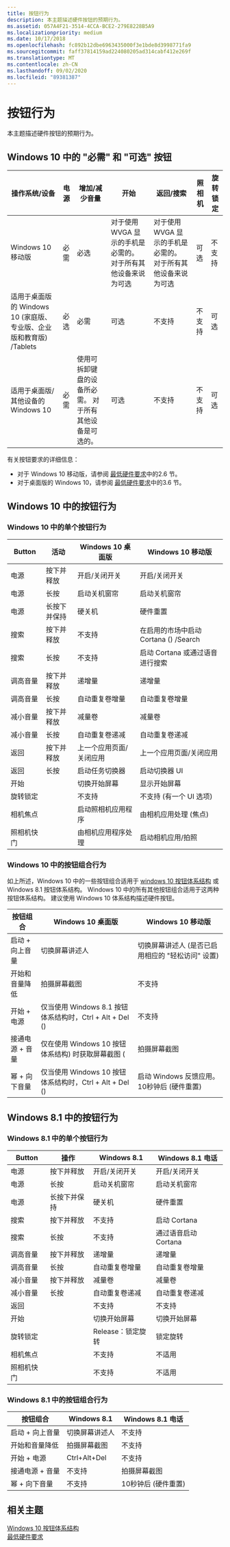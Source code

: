```yaml
---
title: 按钮行为
description: 本主题描述硬件按钮的预期行为。
ms.assetid: 057A4F21-3514-4CCA-BCE2-279E8228B5A9
ms.localizationpriority: medium
ms.date: 10/17/2018
ms.openlocfilehash: fc892b12dbe6963435000f3e1bde8d3998771fa9
ms.sourcegitcommit: faff37814159ad224080205ad314cabf412e269f
ms.translationtype: MT
ms.contentlocale: zh-CN
ms.lasthandoff: 09/02/2020
ms.locfileid: "89381387"
---
```

# <a name="button-behavior"></a>按钮行为

本主题描述硬件按钮的预期行为。

## <a name="required-and-optional-buttons-in-windows10"></a>Windows 10 中的 "必需" 和 "可选" 按钮

|操作系统/设备|电源|增加/减少音量|开始|返回/搜索|照相机|旋转锁定|
|---|---|---|---|---|---|---|
|Windows 10 移动版|必需|必选|对于使用 WVGA 显示的手机是必需的。 对于所有其他设备来说为可选|对于使用 WVGA 显示的手机是必需的。 对于所有其他设备来说为可选|可选|不支持|
|适用于桌面版的 Windows 10 (家庭版、专业版、企业版和教育版) /Tablets|必选|必需|可选|不支持|不支持|可选|
|适用于桌面版/其他设备的 Windows 10|必需|使用可拆卸键盘的设备所必需。 对于所有其他设备是可选的。|可选|不支持|不支持|可选|

有关按钮要求的详细信息：

- 对于 Windows 10 移动版，请参阅 [最低硬件要求](/windows-hardware/design/minimum/minimum-hardware-requirements-overview)中的2.6 节。
- 对于桌面版的 Windows 10，请参阅 [最低硬件要求](/windows-hardware/design/minimum/minimum-hardware-requirements-overview)中的3.6 节。

## <a name="button-behavior-in-windows10"></a>Windows 10 中的按钮行为

### <a name="single-button-behavior-in-windows10"></a>Windows 10 中的单个按钮行为

|Button|活动|Windows 10 桌面版|Windows 10 移动版|
|---|---|---|---|
|电源|按下并释放|开启/关闭开关|开启/关闭开关|
|电源|长按|启动关机窗帘|启动关机窗帘|
|电源|长按下并保持|硬关机|硬件重置|
|搜索|按下并释放|不支持|在启用的市场中启动 Cortana () /Search|
|搜索|长按|不支持|启动 Cortana 或通过语音进行搜索|
|调高音量|按下并释放|递增量|递增量|
调高音量|长按|自动重复卷增量|自动重复卷增量|
|减小音量|按下并释放|减量卷|减量卷|
|减小音量|长按|自动重复卷递减|自动重复卷递减|
|返回|按下并释放|上一个应用页面/关闭应用|上一个应用页面/关闭应用|
|返回|长按|启动任务切换器|启动切换器 UI|
|开始||切换开始屏幕|显示开始屏幕|
|旋转锁定||不支持|不支持 (有一个 UI 选项) |
|相机焦点||启动照相机应用程序|由相机应用处理 (焦点) |
|照相机快门||由相机应用程序处理|启动相机应用/拍照|

### <a name="button-combination-behavior-in-windows10"></a>Windows 10 中的按钮组合行为

如上所述，Windows 10 中的一些按钮组合适用于 [windows 10 按钮体系结构](../hid/buttons.md) 或 Windows 8.1 按钮体系结构。 Windows 10 中的所有其他按钮组合适用于这两种按钮体系结构。 建议使用 Windows 10 体系结构描述硬件按钮。

|按钮组合|Windows 10 桌面版|Windows 10 移动版|
|---|---|---|
|启动 + 向上音量|切换屏幕讲述人|切换屏幕讲述人 (是否已启用相应的 "轻松访问" 设置) |
|开始和音量降低|拍摄屏幕截图|不支持|
|开始 + 电源|仅当使用 Windows 8.1 按钮体系结构时，Ctrl + Alt + Del () |不支持|
|接通电源 + 音量|仅在使用 Windows 10 按钮体系结构) 时获取屏幕截图 (|拍摄屏幕截图|
|幂 + 向下音量|仅当使用 Windows 10 按钮体系结构时，Ctrl + Alt + Del () |启动 Windows 反馈应用。 10秒钟后 (硬件重置) |

## <a name="button-behavior-in-windows-81"></a>Windows 8.1 中的按钮行为

### <a name="single-button-behavior-in-windows-81"></a>Windows 8.1 中的单个按钮行为

|Button|操作|Windows 8.1|Windows 8.1 电话|
|---|---|---|---|
|电源|按下并释放|开启/关闭开关|开启/关闭开关|
|电源|长按|启动关机窗帘|启动关机窗帘|
|电源|长按下并保持|硬关机|硬件重置|
|搜索|按下并释放|不支持|启动 Cortana|
|搜索|长按|不支持|通过语音启动 Cortana|
|调高音量|按下并释放|递增量|递增量|
|调高音量|长按|自动重复卷增量|自动重复卷增量|
|减小音量|按下并释放|减量卷|减量卷|
|减小音量|长按|自动重复卷递减|自动重复卷递减|
|返回||不支持|不支持|
|开始||切换开始屏幕|切换开始屏幕|
|旋转锁定||Release：锁定旋转|锁定旋转|
|相机焦点||不支持|不适用|
|照相机快门||不支持|不适用|

### <a name="button-combination-behavior-in-windows-81"></a>Windows 8.1 中的按钮组合行为

|按钮组合|Windows 8.1|Windows 8.1 电话|
|---|---|---|
|启动 + 向上音量|切换屏幕讲述人|不支持|
|开始和音量降低|拍摄屏幕截图|不支持|
|开始 + 电源|Ctrl+Alt+Del|不支持|
|接通电源 + 音量|不支持|拍摄屏幕截图|
|幂 + 向下音量|不支持|10秒钟后 (硬件重置) |

## <a name="related-topics"></a>相关主题

[Windows 10 按钮体系结构](../hid/buttons.md)  
[最低硬件要求](/windows-hardware/design/minimum/minimum-hardware-requirements-overview)